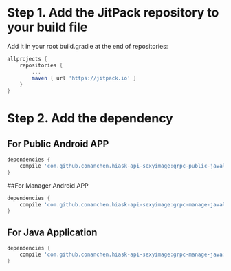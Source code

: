 # Step 1. Add the JitPack repository to your build file
Add it in your root build.gradle at the end of repositories:
```gradle
allprojects {
    repositories {
        ...
        maven { url 'https://jitpack.io' }
    }
}
```
	
# Step 2. Add the dependency
## For Public Android APP

```gradle
dependencies {
    compile 'com.github.conanchen.hiask-api-sexyimage:grpc-public-javalite:1.0.0-SNAPSHOT'
}
```
	
##For Manager Android APP

```gradle
dependencies {
    compile 'com.github.conanchen.hiask-api-sexyimage:grpc-manage-javalite:1.0.0-SNAPSHOT'
}
```
	
## For Java Application
    
```gradle
dependencies {
    compile 'com.github.conanchen.hiask-api-sexyimage:grpc-manage-java:1.0.0-SNAPSHOT'
}
```
			